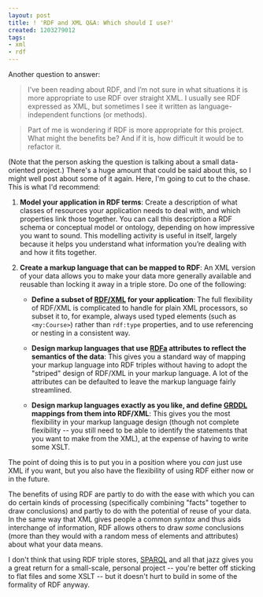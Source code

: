 ```yaml
---
layout: post
title: ! 'RDF and XML Q&A: Which should I use?'
created: 1203279012
tags:
- xml
- rdf
---
```

Another question to answer:

> I’ve been reading about RDF, and I’m not sure in what situations it is more appropriate to use RDF over straight XML. I usually see RDF expressed as XML, but sometimes I see it written as language-independent functions (or methods).

> Part of me is wondering if RDF is more appropriate for this project. What might the benefits be? And if it is, how difficult it would be to refactor it.

(Note that the person asking the question is talking about a small data-oriented project.) There's a huge amount that could be said about this, so I might well post about some of it again. Here, I'm going to cut to the chase. This is what I'd recommend:

 1. **Model your application in RDF terms**: Create a description of what classes of resources your application needs to deal with, and which properties link those together. You can call this description a RDF schema or conceptual model or ontology, depending on how impressive you want to sound. This modelling activity is useful in itself, largely because it helps you understand what information you’re dealing with and how it fits together.

 2. **Create a markup language that can be mapped to RDF**: An XML version of your data allows you to make your data more generally available and reusable than locking it away in a triple store. Do one of the following:

      * **Define a subset of [RDF/XML][1] for your application**: The full flexibility of RDF/XML is complicated to handle for plain XML processors, so subset it to, for example, always used typed elements (such as `<my:Course>`) rather than `rdf:type` properties, and to use referencing or nesting in a consistent way.

      * **Design markup languages that use [RDFa][2] attributes to reflect the semantics of the data**: This gives you a standard way of mapping your markup language into RDF triples without having to adopt the "striped" design of RDF/XML in your markup language. A lot of the attributes can be defaulted to leave the markup language fairly streamlined.

      * **Design markup languages exactly as you like, and define [GRDDL][3] mappings from them into RDF/XML**: This gives you the most flexibility in your markup language design (though not complete flexibility -- you still need to be able to identify the statements that you want to make from the XML), at the expense of having to write some XSLT.

The point of doing this is to put you in a position where you *can* just use XML if you want, but you also have the flexibility of using RDF either now or in the future.

The benefits of using RDF are partly to do with the ease with which you can do certain kinds of processing (specifically combining "facts" together to draw conclusions) and partly to do with the potential of reuse of your data. In the same way that XML gives people a common *syntax* and thus aids interchange of information, RDF allows others to draw *some* conclusions (more than they would with a random mess of elements and attributes) about what your data means.

I don't think that using RDF triple stores, [SPARQL][4] and all that jazz gives you a great return for a small-scale, personal project -- you're better off sticking to flat files and some XSLT -- but it doesn't hurt to build in some of the formality of RDF anyway.

[1]: http://www.w3.org/TR/rdf-syntax-grammar/ "W3C Recommendation: RDF/XML Syntax Specification"
[2]: http://www.w3.org/TR/xhtml-rdfa-primer/ "W3C Working Draft: RDFa Primer"
[3]: http://www.w3.org/TR/grddl/ "W3C Recommendation: Gleaning Resource Descriptions from Dialects of Languages (GRDDL)"
[4]: http://www.w3.org/TR/rdf-sparql-query/ "W3C Recommendation: SPARQL Query Language for RDF"
